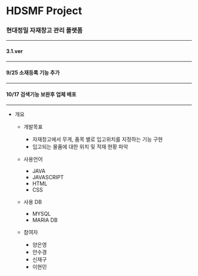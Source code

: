 # HDSMF Project
### 현대정밀 자재창고 관리 플랫폼

---

#### 3.1.ver

---

#### 9/25 소재등록 기능 추가

---

#### 10/17 검색기능 보완후 업체 배포

---

+ 개요
  + 개발목표
    - 자재창고에서 무게, 품목 별로 입고위치를 지정하는 기능 구현
    - 입고되는 물품에 대한 위치 및 적재 현황 파악

  + 사용언어
    - JAVA
    - JAVASCRIPT
    - HTML
    - CSS

  + 사용 DB
    - MYSQL
    - MARIA DB

  + 참여자
    - 양은영
    - 안수경
    - 신재구
    - 이현민